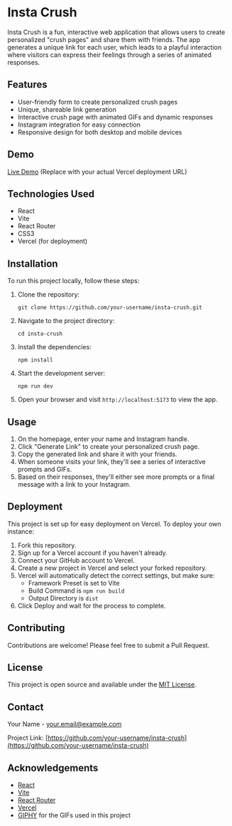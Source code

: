 # Insta Crush

Insta Crush is a fun, interactive web application that allows users to create personalized "crush pages" and share them with friends. The app generates a unique link for each user, which leads to a playful interaction where visitors can express their feelings through a series of animated responses.

## Features

- User-friendly form to create personalized crush pages
- Unique, shareable link generation
- Interactive crush page with animated GIFs and dynamic responses
- Instagram integration for easy connection
- Responsive design for both desktop and mobile devices

## Demo

[Live Demo](https://your-vercel-deployment-url.vercel.app) (Replace with your actual Vercel deployment URL)

## Technologies Used

- React
- Vite
- React Router
- CSS3
- Vercel (for deployment)

## Installation

To run this project locally, follow these steps:

1. Clone the repository:
   ```
   git clone https://github.com/your-username/insta-crush.git
   ```

2. Navigate to the project directory:
   ```
   cd insta-crush
   ```

3. Install the dependencies:
   ```
   npm install
   ```

4. Start the development server:
   ```
   npm run dev
   ```

5. Open your browser and visit `http://localhost:5173` to view the app.

## Usage

1. On the homepage, enter your name and Instagram handle.
2. Click "Generate Link" to create your personalized crush page.
3. Copy the generated link and share it with your friends.
4. When someone visits your link, they'll see a series of interactive prompts and GIFs.
5. Based on their responses, they'll either see more prompts or a final message with a link to your Instagram.

## Deployment

This project is set up for easy deployment on Vercel. To deploy your own instance:

1. Fork this repository.
2. Sign up for a Vercel account if you haven't already.
3. Connect your GitHub account to Vercel.
4. Create a new project in Vercel and select your forked repository.
5. Vercel will automatically detect the correct settings, but make sure:
   - Framework Preset is set to Vite
   - Build Command is `npm run build`
   - Output Directory is `dist`
6. Click Deploy and wait for the process to complete.

## Contributing

Contributions are welcome! Please feel free to submit a Pull Request.

## License

This project is open source and available under the [MIT License](LICENSE).

## Contact

Your Name - [your.email@example.com](mailto:your.email@example.com)

Project Link: [https://github.com/your-username/insta-crush](https://github.com/your-username/insta-crush)

## Acknowledgements

- [React](https://reactjs.org/)
- [Vite](https://vitejs.dev/)
- [React Router](https://reactrouter.com/)
- [Vercel](https://vercel.com/)
- [GIPHY](https://giphy.com/) for the GIFs used in this project
